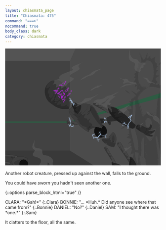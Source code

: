 ```yaml
---
layout: chiasmata_page
title: "Chiasmata: 475"
command: "===>"
nocommand: true
body_class: dark
category: chiasmata
---
```


![475](/chiasmata/images/narrative/473.png)

Another robot creature, pressed up against the wall, falls to the ground.

You could have *sworn* you hadn't seen another one.

{::options parse_block_html="true" /}
<div class="dialogue">
CLARA: "*Gah!*" 
{:.Clara}
BONNIE: "... *Huh.* Did anyone see where that came from?" 
{:.Bonnie}
DANIEL: "No?" 
{:.Daniel}
SAM: "I thought there was *one.*" 
{:.Sam}
</div>

It clatters to the floor, all the same.